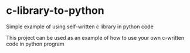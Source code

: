# c-library-to-python
Simple example of using self-written c library in python code

This project can be used as an example of how to use your own c-written code in python program
